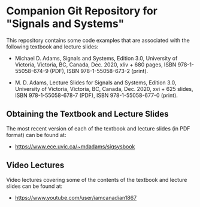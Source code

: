 Companion Git Repository for "Signals and Systems"
==================================================

This repository contains some code examples that are associated with
the following textbook and lecture slides:

  - Michael D. Adams, Signals and Systems, Edition 3.0,
    University of Victoria, Victoria, BC, Canada, Dec. 2020,
    xliv + 680 pages,
    ISBN 978-1-55058-674-9 (PDF),
    ISBN 978-1-55058-673-2 (print).

  - M. D. Adams, Lecture Slides for Signals and Systems, Edition 3.0,
    University of Victoria, Victoria, BC, Canada, Dec. 2020,
    xvi + 625 slides,
    ISBN 978-1-55058-678-7 (PDF),
    ISBN 978-1-55058-677-0 (print).

Obtaining the Textbook and Lecture Slides
-----------------------------------------

The most recent version of each of the textbook and lecture slides (in PDF
format) can be found at:

  - <https://www.ece.uvic.ca/~mdadams/sigsysbook>

Video Lectures
--------------

Video lectures covering some of the contents of the textbook and lecture
slides can be found at:

  - <https://www.youtube.com/user/iamcanadian1867>
